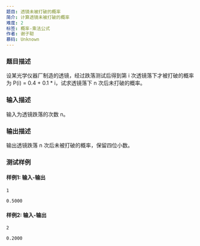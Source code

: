 ```yaml
---
题目: 透镜未被打破的概率
简介: 计算透镜未被打破的概率
难度: 2
标签: 概率-乘法公式
作者: 谢子聪
慕码: Unknown
---
```


### 题目描述

设某光学仪器厂制造的透镜，经过跌落测试后得到第 i 次透镜落下才被打破的概率为 P(i) = 0.4 + 0.1 * i，试求透镜落下 n 次后未打破的概率。

### 输入描述

输入为透镜跌落的次数 n。

### 输出描述

输出透镜跌落 n 次后未被打破的概率，保留四位小数。

### 测试样例

#### 样例1: 输入-输出

```
1
```

```
0.5000
```

#### 样例2: 输入-输出

```
2
```

```
0.2000
```

